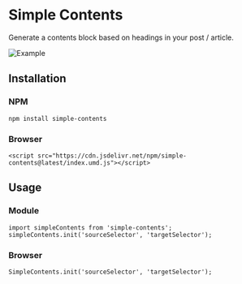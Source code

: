 # Simple Contents

Generate a contents block based on headings in your post / article.

![Example](https://i.imgur.com/ODqVtHu.png)

## Installation

### NPM
```
npm install simple-contents
```

### Browser
```
<script src="https://cdn.jsdelivr.net/npm/simple-contents@latest/index.umd.js"></script>
```

## Usage

### Module
```
import simpleContents from 'simple-contents';
simpleContents.init('sourceSelector', 'targetSelector');
```

### Browser
```
SimpleContents.init('sourceSelector', 'targetSelector');
```
